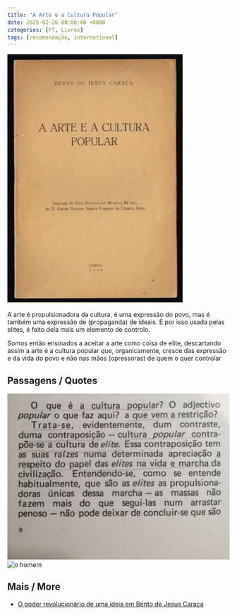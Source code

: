 ```yaml
---
title: "A Arte e a Cultura Popular"
date: 2025-02-26 08:00:00 +0000
categories: [PT, Livros]
tags: [recomendação, international]
---
```

![Capa](/assets/images/Arte-CulturaPop.jpg)

A arte é propulsionadora da cultura, é uma expressão do povo, mas é também uma expressão de (propaganda) de ideais. É por isso usada pelas elites, é feito dela mais um elemento de controlo.

Somos então ensinados a aceitar a arte como coisa de elite, descartando assim a arte é a cultura popular que, organicamente, cresce das expressão e da vida do povo e não nas mãos (opressoras) de quem o quer controlar

## Passagens / Quotes

![o-que-e](/assets/images/o-que-e.jpg)
![o homem](/assets/images/o-homem.jpg)

## Mais / More

- [O poder revolucionário de uma ideia em Bento de Jesus Caraça](https://manifesto74.pt/o-poder-revolucionario-de-uma-ideia-em-bento-de-jesus-caraca/)
